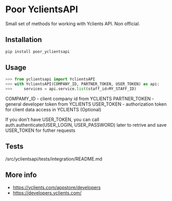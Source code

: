 # Poor YclientsAPI

Small set of methods for working with Yclients API. Non official.

## Installation

```bash
pip install poor_yclientsapi
```

## Usage

```python
>>> from yclientsapi import YclientsAPI
>>> with YclientsAPI(COMPANY_ID, PARTNER_TOKEN, USER_TOKEN) as api:
>>>     services = api.service.list(staff_id=MY_STAFF_ID)
```

COMPAMY_ID - client company id from YCLIENTS
PARTNER_TOKEN - general developer token from YCLIENTS
USER_TOKEN - authorization token for client data access in YCLIENTS (Optional)

If you don't have USER_TOKEN, you can call auth.authenticate(USER_LOGIN, USER_PASSWORD) later to retrive and save USER_TOKEN for futher requests

## Tests

/src/yclientsapi/tests/integration/README.md

## More info

* <https://yclients.com/appstore/developers>
* <https://developers.yclients.com/>
